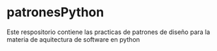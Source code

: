 # patronesPython
Este respositorio contiene las practicas de patrones de diseño para la materia de aquitectura de software en python
